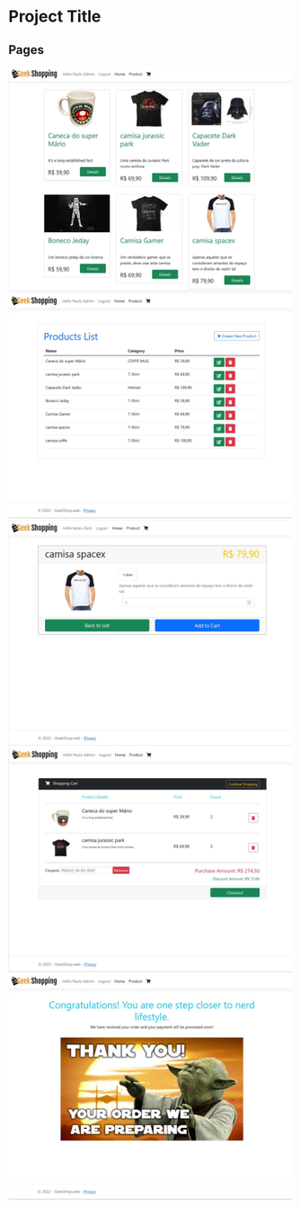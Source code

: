 # Project Title

## Pages

<img src="https://raw.githubusercontent.com/paulopkl/GeekShopping_Web_Microsservices/master/MockedImages/Home_page.JPG">
<img src="https://raw.githubusercontent.com/paulopkl/GeekShopping_Web_Microsservices/master/MockedImages/ProducList_page.JPG">
<img src="https://raw.githubusercontent.com/paulopkl/GeekShopping_Web_Microsservices/master/MockedImages/Details_page.JPG">
<img src="https://raw.githubusercontent.com/paulopkl/GeekShopping_Web_Microsservices/master/MockedImages/Checkout_page.JPG">
<img src="https://raw.githubusercontent.com/paulopkl/GeekShopping_Web_Microsservices/master/MockedImages/Confirmation_page.JPG">

